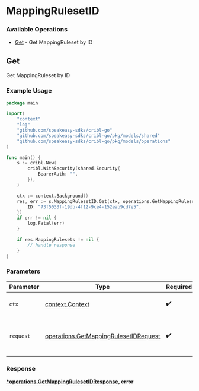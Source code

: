 # MappingRulesetID

### Available Operations

* [Get](#get) - Get MappingRuleset by ID

## Get

Get MappingRuleset by ID

### Example Usage

```go
package main

import(
	"context"
	"log"
	"github.com/speakeasy-sdks/cribl-go"
	"github.com/speakeasy-sdks/cribl-go/pkg/models/shared"
	"github.com/speakeasy-sdks/cribl-go/pkg/models/operations"
)

func main() {
    s := cribl.New(
        cribl.WithSecurity(shared.Security{
            BearerAuth: "",
        }),
    )

    ctx := context.Background()
    res, err := s.MappingRulesetID.Get(ctx, operations.GetMappingRulesetIDRequest{
        ID: "73f5033f-19db-4f12-9ce4-152eab9cd7e5",
    })
    if err != nil {
        log.Fatal(err)
    }

    if res.MappingRulesets != nil {
        // handle response
    }
}
```

### Parameters

| Parameter                                                                                      | Type                                                                                           | Required                                                                                       | Description                                                                                    |
| ---------------------------------------------------------------------------------------------- | ---------------------------------------------------------------------------------------------- | ---------------------------------------------------------------------------------------------- | ---------------------------------------------------------------------------------------------- |
| `ctx`                                                                                          | [context.Context](https://pkg.go.dev/context#Context)                                          | :heavy_check_mark:                                                                             | The context to use for the request.                                                            |
| `request`                                                                                      | [operations.GetMappingRulesetIDRequest](../../models/operations/getmappingrulesetidrequest.md) | :heavy_check_mark:                                                                             | The request object to use for the request.                                                     |


### Response

**[*operations.GetMappingRulesetIDResponse](../../models/operations/getmappingrulesetidresponse.md), error**

